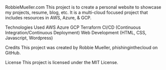 RobbieMueller.com
This project is to create a personal website to showcase my projects, resume, blog, etc. It is a multi-cloud focused project that includes resources in AWS, Azure, & GCP.

Technologies Used
AWS
Azure
GCP
Terraform
CI/CD (Continuous Integration/Continuous Deployment)
Web Development (HTML, CSS, Javascript, Wordpress)

Credits
This project was created by Robbie Mueller, phishinginthecloud on GitHub.

License
This project is licensed under the MIT License.
